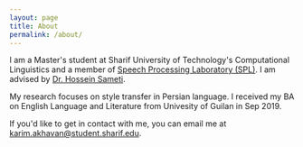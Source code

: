 ```yaml
---
layout: page
title: About
permalink: /about/
---
```


I am a Master's student at Sharif University of Technology's Computational Linguistics and a member of [Speech Processing Laboratory (SPL)](http://spl.ce.sharif.edu/). I am advised by [Dr. Hossein Sameti](http://sharif.edu/~sameti/).

My research focuses on style transfer in Persian language.
I received my BA on English Language and Literature from Univesity of Guilan in Sep 2019.

If you'd like to get in contact with me, you can email me at [karim.akhavan@student.sharif.edu](mailto:karim.akhavan@student.sharif.edu).